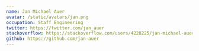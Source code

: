 ```yaml
---
name: Jan Michael Auer
avatar: /static/avatars/jan.png
occupation: Staff Engineering
twitter: https://twitter.com/jan_auer
stackoverflow: https://stackoverflow.com/users/4228225/jan-michael-auer
github: https://github.com/jan-auer
---
```

